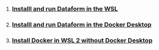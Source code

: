 1. ### [Installl and run Dataform in the WSL](https://github.com/dimonet/dataform_example/blob/main/docs/docker_in_wsl.md)                                           
2. ### [Installl and run Dataform in the Docker Desktop](https://github.com/dimonet/dataform_example/blob/main/docs/dataform_in_docker.md)
3. ### [Install Docker in WSL 2 without Docker Desktop](https://github.com/dimonet/dataform_example/blob/main/docs/docker_in_wsl.md)